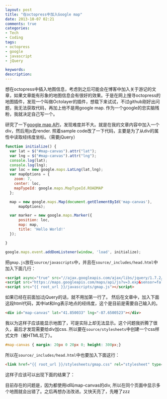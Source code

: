 ```yaml
---
layout: post
title: "在octopress中加入Google map"
date: 2013-10-07 02:21
comments: true
categories: 
- Tech
- Coding
tags:
- octopress
- google
- javascript
- jQuery

keywords: 
description: 
---
```


想在octopress中插入地图信息，考虑到之后可能会在博客中加入关于游记的文章，如果文章能有形象的地图信息会有很好的效果。于是在网上搜寻octopress的地图插件，发现一个叫做<a herf="http://mguentner.github.io/octolayer/">Octolayer</a>的插件，想载下来试试，不过github刚好出问题，我无法获取代码，再加上他不是用google map. 作为一个google的忠实脑残粉，我就决定自己写一个。

研究了一下<a href="https://developers.google.com/maps/documentation/javascript/">google map API</a>，发现难度并不大。就是在我的文章内容中加入一个div，然后用js去render. 照着sample code改了一下代码，主要是为了从div的属性中读取经纬度坐标。（需要jQuery）

``` javascript gmap.js
function initialize() {
  var lat = $("#map-canvas").attr("lat"); 
  var lng = $("#map-canvas").attr("lng"); 
  console.log(lat);
  console.log(lng);
  var loc = new google.maps.LatLng(lat,lng);
  var mapOptions = {
    zoom: 7,
    center: loc,
    mapTypeId: google.maps.MapTypeId.ROADMAP
  };

  map = new google.maps.Map(document.getElementById('map-canvas'),
      mapOptions);

  var marker = new google.maps.Marker({
      position: loc,
      map: map,
      title: 'Hello World!'
  });

}

google.maps.event.addDomListener(window, 'load', initialize);
```
<!--more-->

把`gmap.js`放在`source/javascripts`中，并且在`source/_includes/head.html`中加入下面几行：

``` html
<script async="true" src="//ajax.googleapis.com/ajax/libs/jquery/1.7.2/jquery.min.js"></script>
<script src="https://maps.googleapis.com/maps/api/js?v=3.exp&sensor=false"></script>
<script src="{{ root_url }}/javascripts/gmap.js"></script>
```

如果已经在前面加过jQuery的话，就不用加第一行了。
然后在文章中，加入下面这段html代码，其中lat和lng表示地点的经纬度，这个是目前是需要自己输入的。

``` html
<div id="map-canvas" lat="41.850033" lng="-87.6500523"></div>
```

我以为这样子应该能显示地图了，可是实际上却无法显示。这个问题我折腾了很久，最后才发现需要给div加css. 所以要在`source/stylesheets`中创建一个css样式文件（被HTML坑了）。

``` css gmap.css
#map-canvas { margin: 20px 0 20px 0; height: 300px;}
```

所以在`source/_includes/head.html`中也要加入下面这行：

``` html
<link href="{{ root_url }}/stylesheets/gmap.css" rel="stylesheet" type="text/css">
```

这样子应该可以出现下面的结果了：

<div id="map-canvas" lat="41.850033" lng="-87.6500523"></div>

目前存在的问题是，因为都使用id叫map-canvas的div, 所以在同个页面中显示多个地图就会出错了。之后再想办法改进。又快天亮了，先睡了zzz